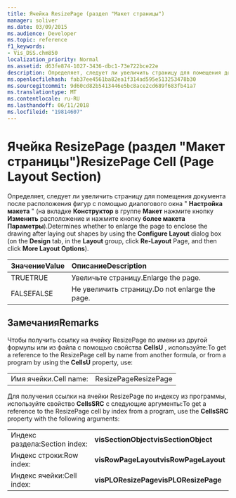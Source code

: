 ```yaml
---
title: Ячейка ResizePage (раздел "Макет страницы")
manager: soliver
ms.date: 03/09/2015
ms.audience: Developer
ms.topic: reference
f1_keywords:
- Vis_DSS.chm850
localization_priority: Normal
ms.assetid: d63fe874-1027-3436-dbc1-73e722bce22e
description: Определяет, следует ли увеличить страницу для помещения документа после расположения фигур с помощью диалогового окна "Настройка макета" (на вкладке конструктор в группе макет нажмите кнопку Изменить расположение и нажмите кнопку Дополнительные параметры расположения).
ms.openlocfilehash: fab37ee4561ba82ea1f314ad595e513253478b30
ms.sourcegitcommit: 9d60cd82b5413446e5bc8ace2cd689f683fb41a7
ms.translationtype: MT
ms.contentlocale: ru-RU
ms.lasthandoff: 06/11/2018
ms.locfileid: "19814607"
---
```

# <a name="resizepage-cell-page-layout-section"></a><span data-ttu-id="581ac-103">Ячейка ResizePage (раздел "Макет страницы")</span><span class="sxs-lookup"><span data-stu-id="581ac-103">ResizePage Cell (Page Layout Section)</span></span>

<span data-ttu-id="581ac-104">Определяет, следует ли увеличить страницу для помещения документа после расположения фигур с помощью диалогового окна " **Настройка макета** " (на вкладке **Конструктор** в группе **Макет** нажмите кнопку **Изменить** расположение и нажмите кнопку **более макета Параметры**).</span><span class="sxs-lookup"><span data-stu-id="581ac-104">Determines whether to enlarge the page to enclose the drawing after laying out shapes by using the **Configure Layout** dialog box (on the **Design** tab, in the **Layout** group, click **Re-Layout** Page, and then click **More Layout Options**).</span></span>
  
|<span data-ttu-id="581ac-105">**Значение**</span><span class="sxs-lookup"><span data-stu-id="581ac-105">**Value**</span></span>|<span data-ttu-id="581ac-106">**Описание**</span><span class="sxs-lookup"><span data-stu-id="581ac-106">**Description**</span></span>|
|:-----|:-----|
| <span data-ttu-id="581ac-107">TRUE</span><span class="sxs-lookup"><span data-stu-id="581ac-107">TRUE</span></span>  <br/> | <span data-ttu-id="581ac-108">Увеличьте страницу.</span><span class="sxs-lookup"><span data-stu-id="581ac-108">Enlarge the page.</span></span>  <br/> |
| <span data-ttu-id="581ac-109">FALSE</span><span class="sxs-lookup"><span data-stu-id="581ac-109">FALSE</span></span>  <br/> | <span data-ttu-id="581ac-110">Не увеличить страницу.</span><span class="sxs-lookup"><span data-stu-id="581ac-110">Do not enlarge the page.</span></span>  <br/> |
   
## <a name="remarks"></a><span data-ttu-id="581ac-111">Замечания</span><span class="sxs-lookup"><span data-stu-id="581ac-111">Remarks</span></span>

<span data-ttu-id="581ac-112">Чтобы получить ссылку на ячейку ResizePage по имени из другой формулы или из файла с помощью свойства **CellsU** , используйте:</span><span class="sxs-lookup"><span data-stu-id="581ac-112">To get a reference to the ResizePage cell by name from another formula, or from a program by using the **CellsU** property, use:</span></span> 
  
|||
|:-----|:-----|
| <span data-ttu-id="581ac-113">Имя ячейки.</span><span class="sxs-lookup"><span data-stu-id="581ac-113">Cell name:</span></span>  <br/> | <span data-ttu-id="581ac-114">ResizePage</span><span class="sxs-lookup"><span data-stu-id="581ac-114">ResizePage</span></span>  <br/> |
   
<span data-ttu-id="581ac-115">Для получения ссылки на ячейки ResizePage по индексу из программы, используйте свойство **CellsSRC** с следующие аргументы:</span><span class="sxs-lookup"><span data-stu-id="581ac-115">To get a reference to the ResizePage cell by index from a program, use the **CellsSRC** property with the following arguments:</span></span> 
  
|||
|:-----|:-----|
| <span data-ttu-id="581ac-116">Индекс раздела:</span><span class="sxs-lookup"><span data-stu-id="581ac-116">Section index:</span></span>  <br/> |<span data-ttu-id="581ac-117">**visSectionObject**</span><span class="sxs-lookup"><span data-stu-id="581ac-117">**visSectionObject**</span></span> <br/> |
| <span data-ttu-id="581ac-118">Индекс строки:</span><span class="sxs-lookup"><span data-stu-id="581ac-118">Row index:</span></span>  <br/> |<span data-ttu-id="581ac-119">**visRowPageLayout**</span><span class="sxs-lookup"><span data-stu-id="581ac-119">**visRowPageLayout**</span></span> <br/> |
| <span data-ttu-id="581ac-120">Индекс ячейки:</span><span class="sxs-lookup"><span data-stu-id="581ac-120">Cell index:</span></span>  <br/> |<span data-ttu-id="581ac-121">**visPLOResizePage**</span><span class="sxs-lookup"><span data-stu-id="581ac-121">**visPLOResizePage**</span></span> <br/> |
   

